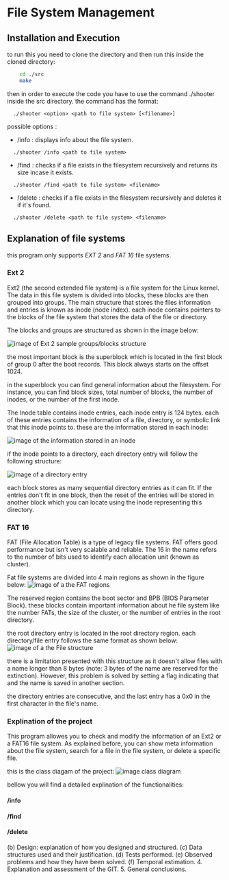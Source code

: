 # File System Management

<h2>Installation and Execution</h2>
  to run this you need to clone the directory and then run this inside the cloned directory:
  
``` bash
    cd ./src
    make
```
  then in order to execute the code you have to use the command ./shooter inside the src directory.
  the command has the format:

```
  ./shooter <option> <path to file system> [<filename>]
```

  possible options : 
  
  - /info : displays info about the file system.

```
  ./shooter /info <path to file system> 
```

  - /find : checks if a file exists in the filesystem recursively and returns its size incase it exists.

```
  ./shooter /find <path to file system> <filename>
```

  - /delete : checks if a file exists in the filesystem recursively and deletes it if it's found.

```
  ./shooter /delete <path to file system> <filename>
```

<h2>Explanation of file systems</h2>

this program only supports <i>EXT 2</i> and <i>FAT 16</i> file systems.

<h3>Ext 2</h3>
  Ext2 (the second extended file system) is a file system for the Linux kernel. The data in this file system is divided into blocks, these blocks are then grouped into groups. 
  The main structure that stores the files information and entries is known as inode (node index). each inode contains pointers to the blocks of the file system that stores the data of the file or directory. 

  
  The blocks and groups are structured as shown in the image below:
  
  ![image of Ext 2 sample groups/blocks structure](https://user-images.githubusercontent.com/45884568/119158873-f8429900-ba56-11eb-9711-598e5b0e817e.png)

  the most important block is the superblock which is located in the first block of group 0 after the boot records. This block always starts on the offset 1024.

  in the superblock you can find general information about the filesystem. For instance, you can find block sizes, total number of blocks, the number of inodes, or the number of  the first inode. 

  The Inode table contains inode entries, each inode entry is 124 bytes. each of these entries contains the information of a file, directory, or symbolic link that this inode points to. these are the information stored in each inode:

  ![image of the information stored in an inode](https://user-images.githubusercontent.com/45884568/119240304-fa881e80-bb4e-11eb-8720-36cef4d181af.png)

  if the inode points to a directory, each directory entry will follow the following structure:
  
  ![image of a directory entry](https://user-images.githubusercontent.com/45884568/119240323-1986b080-bb4f-11eb-9725-964860ba7519.png)

  each block stores as many sequential directory entries as it can fit. If the entries don't fit in one block, then the reset of the entries will be stored in another block which you can locate using the inode representing this directory.




<h3>FAT 16</h3>
  FAT (File Allocation Table) is a type of legacy file systems. FAT offers good performance but isn't very scalable and reliable. The 16 in the name refers to the number of bits used to identify each allocation unit (known as cluster).

  Fat file systems are divided into 4 main regions as shown in the figure below:
    ![image of a the FAT regions](https://user-images.githubusercontent.com/45884568/119271860-b571f400-bc03-11eb-9507-5274ae3de8f6.png)

    

  The reserved region contains the boot sector and BPB (BIOS Parameter Block). these blocks contain important information about he file system like the number FATs, the size of the cluster, or the number of entries in the root directory. 

  the root directory entry is located in the root directory region. each directory/file entry follows the same format as shown below: 
    ![image of a the File structure](https://user-images.githubusercontent.com/45884568/119271839-a12df700-bc03-11eb-9bfb-cea78efb2ac1.png)

  there is a limitation presented with this structure as it doesn't allow files with a name longer than 8 bytes (note: 3 bytes of the name are reserved for the extinction). However, this problem is solved by setting a flag indicating that and the name is saved in another section. 

  the directory entries are consecutive, and the last entry has a 0x0 in the first character in the file's name. 
  

<h3>Explination of the project</h3>
  This program allowes you to check and modify the information of an Ext2 or a FAT16 file system. As explained before, you can show meta information about the file system, search for a file in the file system, or delete a specific file.

  this is the class diagam of the project:
  ![image class diagram](https://user-images.githubusercontent.com/45884568/119272505-8ad56a80-bc06-11eb-9f52-0b4207814148.png)


  

  bellow you will find a detailed explination of the functionalities:

  <h4>/info</h4>
  
  <h4>/find</h4>

  <h4>/delete</h4>
  
(b) Design: explanation of how you designed and structured.
(c) Data structures used and their justification.
(d) Tests performed.
(e) Observed problems and how they have been solved.
(f) Temporal estimation.
4. Explanation and assessment of the GIT.
5. General conclusions.
